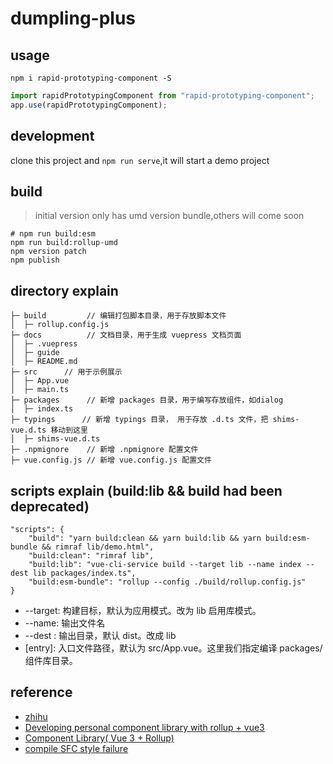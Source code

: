 # dumpling-plus

## usage

```
npm i rapid-prototyping-component -S
```

```javascript
import rapidPrototypingComponent from "rapid-prototyping-component";
app.use(rapidPrototypingComponent);
```

## development

clone this project and `npm run serve`,it will start a demo project

## build

> initial version only has umd version bundle,others will come soon

```shell
# npm run build:esm
npm run build:rollup-umd
npm version patch
npm publish
```

## directory explain

```
├─ build         // 编辑打包脚本目录，用于存放脚本文件
│  ├─ rollup.config.js
├─ docs          // 文档目录，用于生成 vuepress 文档页面
│  ├─ .vuepress
│  ├─ guide
│  ├─ README.md
├─ src      // 用于示例展示
│  ├─ App.vue
│  ├─ main.ts
├─ packages      // 新增 packages 目录，用于编写存放组件，如dialog
│  ├─ index.ts
├─ typings      // 新增 typings 目录， 用于存放 .d.ts 文件，把 shims-vue.d.ts 移动到这里
│  ├─ shims-vue.d.ts
├─ .npmignore    // 新增 .npmignore 配置文件
├─ vue.config.js // 新增 vue.config.js 配置文件

```

## scripts explain (build:lib && build had been deprecated)

```
"scripts": {
    "build": "yarn build:clean && yarn build:lib && yarn build:esm-bundle && rimraf lib/demo.html",
    "build:clean": "rimraf lib",
    "build:lib": "vue-cli-service build --target lib --name index --dest lib packages/index.ts",
    "build:esm-bundle": "rollup --config ./build/rollup.config.js"
}
```

- --target: 构建目标，默认为应用模式。改为 lib 启用库模式。
- --name: 输出文件名
- --dest : 输出目录，默认 dist。改成 lib
- [entry]: 入口文件路径，默认为 src/App.vue。这里我们指定编译 packages/ 组件库目录。

## reference

- [zhihu](https://zhuanlan.zhihu.com/p/423793783)
- [Developing personal component library with rollup + vue3](https://qdmana.com/2021/05/20210509184821450j.html)
- [Component Library( Vue 3 + Rollup)](https://dev.to/shubhadip/vue-3-component-library-270p)
- [compile SFC style failure](https://github.com/team-innovation/vue-sfc-rollup/issues/79)

